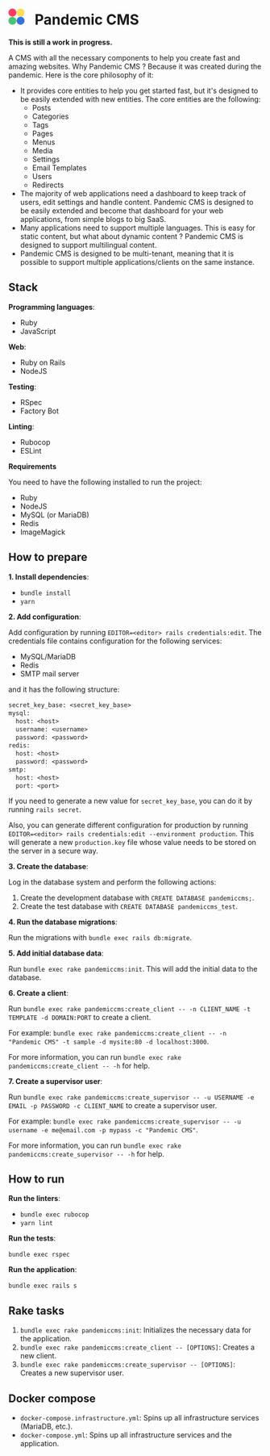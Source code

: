 <h1>
  <img src="public/logo.png" alt="logo" />
  &nbsp;
  Pandemic CMS
</h1>

**This is still a work in progress.**

A CMS with all the necessary components to help you create fast and amazing websites. Why Pandemic CMS ? Because it was created during the pandemic. Here is the core philosophy of it:
- It provides core entities to help you get started fast, but it's designed to be easily extended with new entities. The core entities are the following:
  - Posts
  - Categories
  - Tags
  - Pages
  - Menus
  - Media
  - Settings
  - Email Templates
  - Users
  - Redirects
- The majority of web applications need a dashboard to keep track of users, edit settings and handle content. Pandemic CMS is designed to be easily extended and become that dashboard for your web applications, from simple blogs to big SaaS.
- Many applications need to support multiple languages. This is easy for static content, but what about dynamic content ? Pandemic CMS is designed to support multilingual content.
- Pandemic CMS is designed to be multi-tenant, meaning that it is possible to support multiple applications/clients on the same instance.

## Stack

**Programming languages**:

- Ruby
- JavaScript

**Web**:

- Ruby on Rails
- NodeJS

**Testing**:

- RSpec
- Factory Bot

**Linting**:

- Rubocop
- ESLint

**Requirements**

You need to have the following installed to run the project:

- Ruby
- NodeJS
- MySQL (or MariaDB)
- Redis
- ImageMagick

## How to prepare

**1. Install dependencies**:

- `bundle install`
- `yarn`

**2. Add configuration**:

Add configuration by running `EDITOR=<editor> rails credentials:edit`. The credentials file contains configuration for the following services:
- MySQL/MariaDB
- Redis
- SMTP mail server

and it has the following structure:

```
secret_key_base: <secret_key_base>
mysql:
  host: <host>
  username: <username>
  password: <password>
redis:
  host: <host>
  password: <password>
smtp:
  host: <host>
  port: <port>
```

If you need to generate a new value for `secret_key_base`, you can do it by running `rails secret`.

Also, you can generate different configuration for production by running `EDITOR=<editor> rails credentials:edit --environment production`. This will generate a new `production.key` file whose value needs to be stored on the server in a secure way.

**3. Create the database**:

Log in the database system and perform the following actions:

1. Create the development database with `CREATE DATABASE pandemiccms;`.
1. Create the test database with `CREATE DATABASE pandemiccms_test`.

**4. Run the database migrations**:

Run the migrations with `bundle exec rails db:migrate`.

**5. Add initial database data**:

Run `bundle exec rake pandemiccms:init`. This will add the initial data to the database.

**6. Create a client**:

Run `bundle exec rake pandemiccms:create_client -- -n CLIENT_NAME -t TEMPLATE -d DOMAIN:PORT` to create a client.

For example: `bundle exec rake pandemiccms:create_client -- -n "Pandemic CMS" -t sample -d mysite:80 -d localhost:3000`.

For more information, you can run `bundle exec rake pandemiccms:create_client -- -h` for help.

**7. Create a supervisor user**:

Run `bundle exec rake pandemiccms:create_supervisor -- -u USERNAME -e EMAIL -p PASSWORD -c CLIENT_NAME` to create a supervisor user.

For example: `bundle exec rake pandemiccms:create_supervisor -- -u username -e me@email.com -p mypass -c "Pandemic CMS"`.

For more information, you can run `bundle exec rake pandemiccms:create_supervisor -- -h` for help.

## How to run

**Run the linters**:

- `bundle exec rubocop`
- `yarn lint`

**Run the tests**:

`bundle exec rspec`

**Run the application**:

`bundle exec rails s`

## Rake tasks

1. `bundle exec rake pandemiccms:init`: Initializes the necessary data for the application.
1. `bundle exec rake pandemiccms:create_client -- [OPTIONS]`: Creates a new client.
1. `bundle exec rake pandemiccms:create_supervisor -- [OPTIONS]`: Creates a new supervisor user.

## Docker compose

- `docker-compose.infrastructure.yml`: Spins up all infrastructure services (MariaDB, etc.).
- `docker-compose.yml`: Spins up all infrastructure services and the application.
